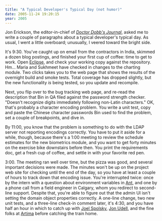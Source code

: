 ```yaml
---
title: "A Typical Developer's Typical Day (not humor)"
date: 2005-11-24 19:20:15
year: 2005
---
```

Jon Erickson, the editor-in-chief of <em><a href="http://www.ddj.com">Doctor Dobb's Journal</a></em>, asked me to write a couple of paragraphs about a typical developer's typical day.  As usual, I went a little overboard; unusually, I veered toward the bright side.

It's 9:30.  You've caught up on email from the contractors in India, skimmed a dozen blog postings, and finished your first cup of coffee: time to get to work.  Open <a href="http://www.eclipse.org">Eclipse</a>, and check your working copy against the repository.  Hm... Maria and Sukhmeet have checked in changes to the charting module.  Two clicks takes you to the web page that shows the results of the overnight build and smoke tests.  Total coverage has dropped slightly, but the new functionality <em>is</em> being tested, so you update and recompile.

Next, you flip over to the bug tracking web page, and re-read the description that Bin in QA filed against the password strength checker.  "Doesn't recognize digits immediately following non-Latin characters."  OK, that's probably a character encoding problem.  You write a unit test, copy and paste the Chinese character passwords Bin used to find the problem, set a couple of breakpoints, and dive in.

By 11:00, you know that the problem is something to do with the LDAP server not reporting encodings correctly.  You have to put it aside for a while, though, because there's a 1:00 meeting to review the schedule estimates for the new biometrics module, and you want to get forty minutes on the exercise bike downstairs before then.  You print the requirements doc, get a fresh cup of coffee, and settle in with your favorite red pen.

3:00.  The meeting ran well over time, but the pizza was good, and several important decisions were made.  The minutes won't be up on the project web site for checking until the end of the day, so you have at least a couple of hours to track down that encoding issue.  You're interrupted twice: once by the intern with a question about environment variables in <a href="http://ant.apache.org">Ant</a>, and one by a phone call from a field engineer in Calgary, whom you redirect to second-line support.  Despite that, you're able to figure out that the admin UI isn't setting the domain object properties correctly.  A one-line change, two new unit tests, and a three-line check-in comment later, it's 4:30, and you have half an hour in which to catch up with <a href="http://www.joelonsoftware.com/">Joel Spolsky</a>, <a href="http://weblog.infoworld.com/udell/">Jon Udell</a>, and the fine folks at <a href="http://www.artima.com/index.jsp">Artima</a> before catching the train home.
